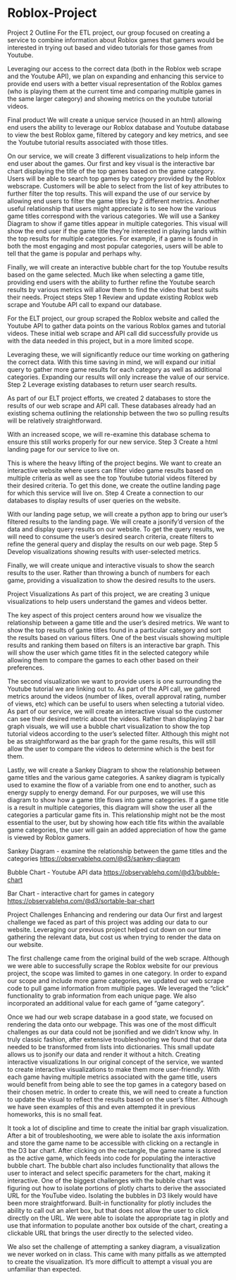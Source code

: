 # Roblox-Project

Project 2 Outline
For the ETL project, our group focused on creating a service to combine information about Roblox games that gamers would be interested in trying out based and video tutorials for those games from Youtube.

Leveraging our access to the correct data (both in the Roblox web scrape and the Youtube API), we plan on expanding and enhancing this service to provide end users with a better visual representation of the Roblox games (who is playing them at the current time and comparing multiple games in the same larger category) and showing metrics on the youtube tutorial videos.

Final product
We will create a unique service (housed in an html) allowing end users the ability to leverage our Roblox database and Youtube database to view the best Roblox game, filtered by category and key metrics, and see the Youtube tutorial results associated with those titles.

On our service, we will create 3 different visualizations to help inform the end user about the games. Our first and key visual is the interactive bar chart displaying the title of the top games based on the game category. Users will be able to search top games by category provided by the Roblox webscrape. Customers will be able to select from the list of key attributes to further filter the top results. This will expand the use of our service by allowing end users to filter the game titles by 2 different metrics.
Another useful relationship that users might appreciate is to see how the various game titles correspond with the various categories. We will use a Sankey Diagram to show if game titles appear in multiple categories. This visual will show the end user if the game title they’re interested in playing lands within the top results for multiple categories. For example, if a game is found in both the most engaging and most popular categories, users will be able to tell that the game is popular and perhaps why.

Finally, we will create an interactive bubble chart for the top Youtube results based on the game selected. Much like when selecting a game title, providing end users with the ability to further refine the Youtube search results by various metrics will allow them to find the video that best suits their needs.
Project steps
Step 1
Review and update existing Roblox web scrape and Youtube API call to expand our database.

For the ELT project, our group scraped the Roblox website and called the Youtube API to gather data points on the various Roblox games and tutorial videos. These initial web scrape and API call did successfully provide us with the data needed in this project, but in a more limited scope. 

Leveraging these, we will significantly reduce our time working on  gathering the correct data. With this time saving in mind, we will expand our initial query to gather more game results for each category as well as additional categories. Expanding our results will only increase the value of our service.
Step 2
Leverage existing databases to return user search results.

As part of our ELT project efforts, we created 2 databases to store the results of our web scrape and API call. These databases already had an existing schema outlining the relationship between the two so pulling results will be relatively straightforward.

With an increased scope, we will re-examine this database schema to ensure this still works properly for our new service.
Step 3 
Create a html landing page for our service to live on.

This is where the heavy lifting of the project begins. We want to create an interactive website where users can filter video game results based on multiple criteria as well as see the top Youtube tutorial videos filtered by their desired criteria. To get this done, we create the outline landing page for which this service will live on.
Step 4
Create a connection to our databases to display results of user queries on the website.

With our landing page setup, we will create a python app to bring our user’s filtered results to the landing page. We will create a jsonify’d version of the data and display query results on our website. To get the query results, we will need to consume the user’s desired search criteria, create filters to refine the general query and display the results on our web page.
Step 5
Develop visualizations showing results with user-selected metrics.

Finally, we will create unique and interactive visuals to show the search results to the user. Rather than throwing a bunch of numbers for each game, providing a visualization to show the desired results to the users.

Project Visualizations
As part of this project, we are creating 3 unique visualizations to help users understand the games and videos better.

The key aspect of this project centers around how we visualize the relationship between a game title and the user’s desired metrics. We want to show the top results of game titles found in a particular category and sort the results based on various filters. One of the best visuals showing multiple results and ranking them based on filters is an interactive bar graph. This will show the user which game titles fit in the selected category while allowing them to compare the games to each other based on their preferences.

The second visualization we want to provide users is one surrounding the Youtube tutorial we are linking out to. As part of the API call, we gathered metrics around the videos (number of likes, overall approval rating, number of views, etc) which can be useful to users when selecting a tutorial video. As part of our service, we will create an interactive visual so the customer can see their desired metric about the videos. Rather than displaying 2 bar graph visuals, we will use a bubble chart visualization to show the top tutorial videos according to the user’s selected filter. Although this might not be as straightforward as the bar graph for the game results, this will still allow the user to compare the videos to determine which is the best for them.

Lastly, we will create a Sankey Diagram to show the relationship between game titles and the various game categories. A sankey diagram is typically used to examine the flow of a variable from one end to another, such as energy supply to energy demand. For our purposes, we will use this diagram to show how a game title flows into game categories. If a game title is a result in multiple categories, this diagram will show the user all the categories a particular game fits in. This relationship might not be the most essential to the user, but by showing how each title fits within the available game categories, the user will gain an added appreciation of how the game is viewed by Roblox gamers.
  
Sankey Diagram - examine the relationship between the game titles and the categories
https://observablehq.com/@d3/sankey-diagram

Bubble Chart - Youtube API data
https://observablehq.com/@d3/bubble-chart

Bar Chart - interactive chart for games in category
https://observablehq.com/@d3/sortable-bar-chart

Project Challenges
Enhancing and rendering our data
Our first and largest challenge we faced as part of this project was adding our data to our website. Leveraging our previous project helped cut down on our time gathering the relevant data, but cost us when trying to render the data on our website. 

The first challenge came from the original build of the web scrape. Although we were able to successfully scrape the Roblox website for our previous project, the scope was limited to games in one category. In order to expand our scope and include more game categories, we updated our web scrape code to pull game information from multiple pages. We leveraged the “click” functionality to grab information from each unique page. We also incorporated an additional value for each game of “game category”.

Once we had our web scrape database in a good state, we focused on rendering the data onto our webpage. This was one of the most difficult challenges as our data could not be jsonified and we didn’t know why. In truly classic fashion, after extensive troubleshooting we found that our data needed to be transformed from lists into dictionaries. This small update allows us to jsonify our data and render it without a hitch.
Creating interactive visualizations
In our original concept of the service, we wanted to create interactive visualizations to make them more user-friendly. With each game having multiple metrics associated with the game title, users would benefit from being able to see the top games in a category based on their chosen metric. In order to create this, we will need to create a function to update the visual to reflect the results based on the user’s filter. Although we have seen examples of this and even attempted it in previous homeworks, this is no small feat.

It took a lot of discipline and time to create the initial bar graph visualization. After a bit of troubleshooting, we were able to isolate the axis information and store the game name to be accessible with clicking on a rectangle in the D3 bar chart.  After clicking on the rectangle, the game name is stored as the active game, which feeds into code for populating the interactive bubble chart.  The bubble chart also includes functionality that allows the user to interact and select specific parameters for the chart, making it interactive. One of the biggest challenges with the bubble chart was figuring out how to isolate portions of plotly charts to derive the associated URL for the YouTube video. Isolating the bubbles in D3 likely would have been more straightforward.  Built-in functionality for plotly includes the ability to call out an alert box, but that does not allow the user to click directly on the URL. We were able to isolate the appropriate tag in plotly and use that information to populate another box outside of the chart, creating a clickable URL that brings the user directly to the selected video.

We also set the challenge of attempting a sankey diagram, a visualization we never worked on in class. This came with many pitfalls as we attempted to create the visualization. It’s more difficult to attempt a visual you are unfamiliar than expected.
